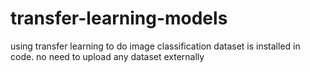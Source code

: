 # transfer-learning-models
using transfer learning to do image classification
dataset is installed in code. no need to upload any dataset externally
